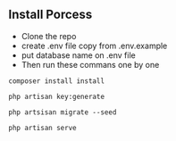 ## Install Porcess

-   Clone the repo
-   create .env file copy from .env.example
-   put database name on .env file
-   Then run these commans one by one

```
composer install install
```

```
php artisan key:generate
```

```
php artsisan migrate --seed
```

```
php artisan serve
```
